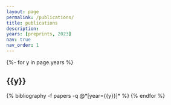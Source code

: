 ```yaml
---
layout: page
permalink: /publications/
title: publications
description: 
years: [preprints, 2023]
nav: true
nav_order: 1
---
```

<!-- _pages/publications.md -->

<div class="publications">

{%- for y in page.years %}

  <h2 class="year">{{y}}</h2>
  {% bibliography -f papers -q @*[year={{y}}]* %}
{% endfor %}

</div>
